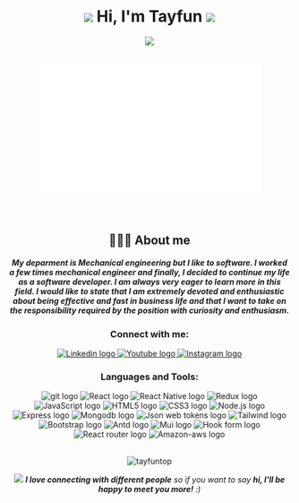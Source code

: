 <h1 align = "center"><a target="_blank" href="https://www.linkedin.com/in/tayfun-top-b7574220a/"><img src="/image/youtube logo 2.png" width="30" ></a> Hi, I'm Tayfun <img src="https://media.giphy.com/media/hvRJCLFzcasrR4ia7z/giphy.gif" width="30"></h1>

<p align="center">
  <a href="https://git.io/typing-svg"><img src="https://readme-typing-svg.demolab.com?font=Fira+Code&size=26&pause=1000&color=F74473&center=true&vCenter=true&width=433&lines=Frontend+developer;Always+learning+new+things"></a>
</p>

<h2 align = "center"><a href="https://www.linkedin.com/in/tayfun-top-b7574220a/"><img style="width:400px" src="gif/giff.gif" ></a></h2>





<br>

<div align = "center">

<h2>👨🏼‍💻 About me</h2>

<h5> My deparment is Mechanical engineering but I like to software. I worked a few times mechanical engineer  and finally, I decided to continue my life as a software developer. I am always very eager to learn more in this field.  I would like to state that I am extremely devoted and enthusiastic about being effective and fast in business life and that I want to take on the responsibility required by the position with curiosity and enthusiasm. <h5>

<h3>Connect with me:</h3>

<a target="_blank" href="https://www.linkedin.com/in/tayfuntop">
<img src="https://img.shields.io/badge/Linkedin-282C34?logo=linkedin&logoColor=02adfc" alt="Linkedin logo" title="Linkedin" height="25" />
</a>
<a target="_blank" href="https://www.youtube.com/c/TayfunTp">
<img src="https://img.shields.io/badge/Youtube-282C34?logo=youtube&logoColor=ff0202" alt="Youtube logo" title="Youtube" height="25" />
</a>
<a target="_blank" href="https://www.instagram.com/tayfun_tp/">
<img src="https://img.shields.io/badge/Instagram-282C34?logo=instagram&logoColor=e50259" alt="Instagram logo" title="Instagram" height="25" />
</a>
  

<h3>Languages and Tools:</h3> 

<img src="https://img.shields.io/badge/Git-282C34?logo=git&logoColor=F05032" alt="git logo" title="Git" height="25" />
<img src="https://img.shields.io/badge/React-282C34?logo=react&logoColor=61DAFB" alt="React logo" title="React" height="25" />
<img src="https://img.shields.io/badge/React Native-282C34?logo=react&logoColor=61DAFB" alt="React Native logo" title="React Native" height="25" />
<img src="https://img.shields.io/badge/Redux-282C34?logo=redux&logoColor=764ABC" alt="Redux logo" title="Redux" height="25" />
<img src="https://img.shields.io/badge/JavaScript-282C34?logo=javascript&logoColor=F7DF1E" alt="JavaScript logo" title="JavaScript" height="25" />
<img src="https://img.shields.io/badge/HTML5-282C34?logo=html5&logoColor=E34F26" alt="HTML5 logo" title="HTML5" height="25" />
<img src="https://img.shields.io/badge/CSS3-282C34?logo=css3&logoColor=1572B6" alt="CSS3 logo" title="CSS3" height="25" />
<img src="https://img.shields.io/badge/Node.js-282C34?logo=node.js&logoColor=43853D" alt="Node.js logo" title="Node.js" height="25" />
<img src="https://img.shields.io/badge/Express.js-282C34?logo=express&logoColor=green" alt="Express logo" title="Express.js" height="25" />
<img src="https://img.shields.io/badge/MongoDB-282C34?logo=Mongodb&logoColor=4EA94B" alt="Mongodb logo" title="Mongodb" height="25" />
<img src="https://img.shields.io/badge/Json%20Web%20Tokens-282C34?logo=json-web-tokens&logoColor=pink" alt="Json web tokens logo" title="Json token" height="25" />
<img src="https://img.shields.io/badge/Tailwind-282C34?logo=tailwind%20css&logoColor=38B2AC" alt="Tailwind logo" title="Tailwind" height="25" />
<img src="https://img.shields.io/badge/Bootstrap-282C34?logo=bootstrap&logoColor=9267ce" alt="Bootstrap logo" title="Bootstrap" height="25" />
<img src="https://img.shields.io/badge/Ant%20Design-282C34?logo=ant-design&logoColor=07a5f9" alt="Antd logo" title="Antd" height="25" />
<img src="https://img.shields.io/badge/Material--UI-282C34?logo=mui&logoColor=0081CB" alt="Mui logo" title="Mui" height="25" />
<img src="https://img.shields.io/badge/React%20Hook%20Form-282C34?logo=react-hook-form&logoColor=pink" alt="Hook form logo" title="Hook form" height="25" />
<img src="https://img.shields.io/badge/React%20Router-282C34?logo=react-router&logoColor=CA4245" alt="React router logo" title="Router" height="25" />
<img src="https://img.shields.io/badge/Amazon%20AWS-282C34?logo=amazon-aws&logoColor=white" alt="Amazon-aws logo" title="Amazon-aws" height="25" />
  


<br>
<br>
  
<p> <img src="https://komarev.com/ghpvc/?username=tayfuntop&label=Profile%20views&color=0e73b6&style=flat" alt="tayfuntop" /> </p>

<p><img src="https://media.giphy.com/media/LnQjpWaON8nhr21vNW/giphy.gif" width="60"> <em><b>I love connecting with different people</b> so if you want to say <b>hi, I'll be happy to meet you more!</b> :)</em></p>

</div>

